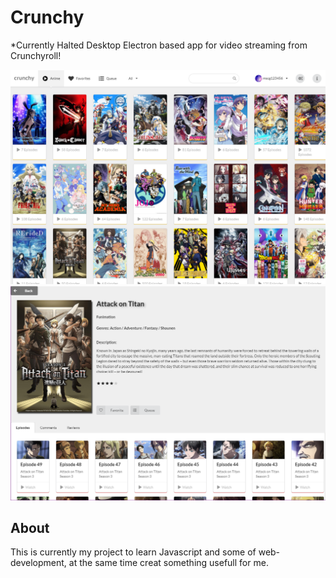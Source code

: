 # Crunchy
*Currently Halted
Desktop Electron based app for video streaming from Crunchyroll!

<img src="screenshot.png" width="600">
<img src="screenshot2.png" width="600">

## About
This is currently my project to learn Javascript and some of web-development, at the same time creat something usefull for me. 

